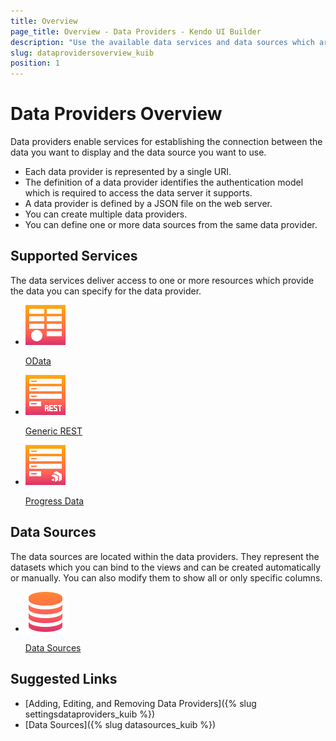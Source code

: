 ```yaml
---
title: Overview
page_title: Overview - Data Providers - Kendo UI Builder
description: "Use the available data services and data sources which are supported by the Kendo UI Builder tool for creating and managing Angular and AngularJS-based web applications."
slug: dataprovidersoverview_kuib
position: 1
---
```


# Data Providers Overview

Data providers enable services for establishing the connection between the data you want to display and the data source you want to use.

* Each data provider is represented by a single URI.
* The definition of a data provider identifies the authentication model which is required to access the data server it supports.
* A data provider is defined by a JSON file on the web server.
* You can create multiple data providers.
* You can define one or more data sources from the same data provider.

<div class="container-fluid">
<div class="row separator-bottom">
<div class="col-md-4 card-list-info">
    <h2>Supported Services</h2>
    <p>The data services deliver access to one or more resources which provide the data you can specify for the data provider.</p>
</div>
<div class="col-md-8">
    <ul class="card-list row">
        <li class="col-xs-4 col-md-3">
            <a href="{% slug odata_kuib %}">
                <img src="../images/icons/data-providers/OData.svg" width="64" height="64" alt="OData" title="OData"/>
                <p>OData</p>
            </a>
        </li>
        <li class="col-xs-4 col-md-3">
            <a href="{% slug rest_kuib %}">
                <img src="../images/icons/data-providers/Generic-REST.svg" width="64" height="64" alt="Generic REST" title="Generic REST"/>
                <p>Generic REST</p>
            </a>
        </li>
        <li class="col-xs-4 col-md-3">
            <a href="{% slug progressdata_kuib %}">
                <img src="../images/icons/data-providers/Progress-Data-Provider.svg" width="64" height="64" alt="Progress Data Provider" title="Progress Data Provider"/>
                <p>Progress Data</p>
            </a>
        </li>
    </ul>
</div>
</div>
<div class="container-fluid">
<div class="row separator-bottom">
<div class="col-md-4 card-list-info">
    <h2>Data Sources</h2>
    <p>The data sources are located within the data providers. They represent the datasets which you can bind to the views and can be created automatically or manually. You can also modify them to show all or only specific columns.</p>
</div>
<div class="col-md-8">
    <ul class="card-list row">
        <li class="col-xs-4 col-md-3">
            <a href="{% slug odata_kuib %}">
                <img src="../images/icons/data-providers/Data-Source.svg" width="64" height="64" alt="OData" title="OData"/>
                <p>Data Sources</p>
            </a>
        </li>
   </ul>
</div>
</div>
</div>

## Suggested Links

* [Adding, Editing, and Removing Data Providers]({% slug settingsdataproviders_kuib %})
* [Data Sources]({% slug datasources_kuib %})
